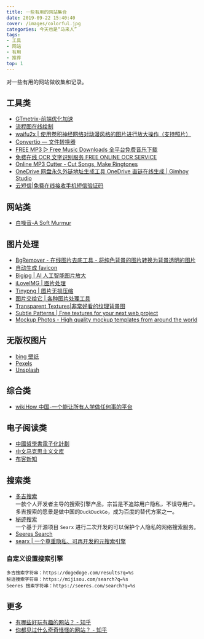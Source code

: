 ```yaml
---
title: 一些有用的网站集合
date: 2019-09-22 15:40:40
cover: /images/colorful.jpg
categories: 今天也是“马来人”
tags:
- 工具
- 网站
- 有用
- 推荐
top: 1
---
```


对一些有用的网站做收集和记录。

## 工具类
- [GTmetrix-前端优化加速](https://gtmetrix.com)
- [流程图在线绘制](https://www.draw.io/)
- [waifu2x | 使用卷积神经网络对动漫风格的图片进行放大操作（支持照片）](http://waifu2x.udp.jp/index.zh-CN.html)
- [Convertio — 文件转换器](https://convertio.co/zh/)
- [FREE MP3 ▷ Free Music Downloads 全平台免费音乐下载](http://tool.liumingye.cn/music/)
- [免费在线 OCR 文字识别服务 FREE ONLINE OCR SERVICE](http://www.gkocr.com/web/index.html)
- [Online MP3 Cutter - Cut Songs, Make Ringtones](https://mp3cut.net/)
- [OneDrive 网盘永久外链地址生成工具 OneDrive 直链在线生成 | Gimhoy Studio](https://onedrive.gimhoy.com/)
- [云短信|免费在线接收手机短信验证码](https://yunduanxin.net/)

## 网站类
- [白噪音-A Soft Murmur](https://asoftmurmur.com/)

## 图片处理
- [BgRemover - 在线图片去底工具 - 将纯色背景的图片转换为背景透明的图片](http://www.aigei.com/bgremover/)
- [自动生成 favicon](https://www.favicon-generator.org/)
- [Bigipg | AI 人工智能图片放大](https://bigjpg.com/)
- [iLoveIMG | 图片处理](https://www.iloveimg.com/zh-cn/watermark-image)
- [Tinypng | 图片无损压缩](https://tinypng.com/)
- [图片交给它 | 各种图片处理工具](https://guozh.net/picture-tools/)
- [Transparent Textures|非常好看的纹理背景图](https://www.transparenttextures.com/)
- [Subtle Patterns | Free textures for your next web project](https://www.toptal.com/designers/subtlepatterns/)
- [Mockup Photos - High quality mockup templates from around the world](https://mockup.photos/)

## 无版权图片
- [bing 壁纸](https://bing.ioliu.cn/)
- [Pexels](https://www.pexels.com/)
- [Unsplash](https://unsplash.com/)

## 综合类
- [wikiHow 中国-一个能让所有人学做任何事的平台](https://zh.wikihow.com/)

## 电子阅读类
- [中國哲學書電子化計劃](https://ctext.org/zh)  
- [中文马克思主义文库](https://www.marxists.org/chinese/index.html)
- [布客新知](http://it-ebooks.flygon.net/)

## 搜索类
- [多吉搜索](https://dogedoge.com)  
    一款个人开发者主导的搜索引擎产品，宗旨是不追踪用户隐私，不误导用户。多吉搜索的愿景是做中国的`DuckDuckGo`，成为百度的替代方案之一。
- [秘迹搜索](https://mijisou.com/)  
    一个基于开源项目 `Searx` 进行二次开发的可以保护个人隐私的网络搜索服务。
- [Seeres Search](https://seeres.com)   
- [searx | 一个尊重隐私、可再开发的元搜索引擎](https://search.snopyta.org/)   
### 自定义设置搜索引擎
```plain
多吉搜索字符串：https://dogedoge.com/results?q=%s
秘迹搜索字符串：https://mijisou.com/search?q=%s
Seeres 搜索字符串：https://seeres.com/search?q=%s
```

## 更多
- [有哪些好玩有趣的网站？ - 知乎](https://www.zhihu.com/question/31127495)
- [你都见过什么奇奇怪怪的网站？ - 知乎](https://www.zhihu.com/question/354444082)